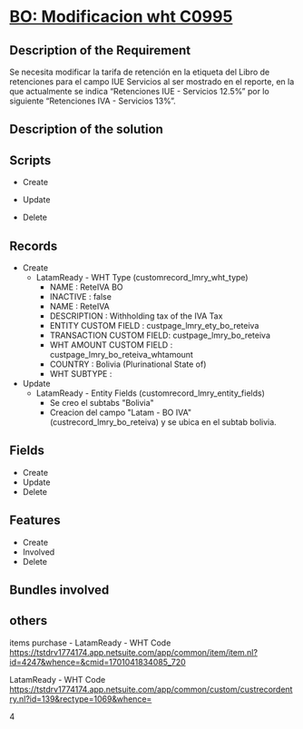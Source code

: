 # [BO: Modificacion wht C0995](https://docs.google.com/document/d/1I3NvteDPiYfCXt80L4dz7rQPSiD29Yfm/edit)


## Description of the Requirement

Se necesita modificar la tarifa de retención en la etiqueta del Libro de retenciones para el campo IUE Servicios al ser mostrado en el reporte, en la que actualmente se indica “Retenciones IUE - Servicios 12.5%” por lo siguiente “Retenciones IVA - Servicios 13%”.

## Description of the solution



## Scripts
+ Create
+ Update

+ Delete

## Records
+ Create
  + LatamReady - WHT Type (customrecord_lmry_wht_type)
    + NAME                    : ReteIVA BO
    + INACTIVE                : false
    + NAME                    : ReteIVA
    + DESCRIPTION             : Withholding tax of the IVA Tax
    + ENTITY CUSTOM FIELD     : custpage_lmry_ety_bo_reteiva
    + TRANSACTION CUSTOM FIELD: custpage_lmry_bo_reteiva
    + WHT AMOUNT CUSTOM FIELD : custpage_lmry_bo_reteiva_whtamount
    + COUNTRY                 : Bolivia (Plurinational State of)
    + WHT SUBTYPE             :
+ Update
    + LatamReady - Entity Fields (customrecord_lmry_entity_fields)
      + Se creo el subtabs "Bolivia"
      + Creacion del campo "Latam - BO IVA" (custrecord_lmry_bo_reteiva) y se ubica en el subtab bolivia.
## Fields
+ Create
+ Update 
+ Delete

## Features
+ Create
+ Involved
+ Delete

## Bundles involved


## others
items purchase - LatamReady - WHT Code
https://tstdrv1774174.app.netsuite.com/app/common/item/item.nl?id=4247&whence=&cmid=1701041834085_720


LatamReady - WHT Code
https://tstdrv1774174.app.netsuite.com/app/common/custom/custrecordentry.nl?id=139&rectype=1069&whence=



























  4 